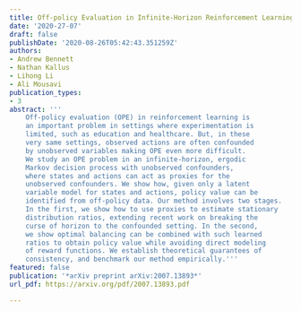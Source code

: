 ```yaml
---
title: Off-policy Evaluation in Infinite-Horizon Reinforcement Learning with Latent Confounders
date: '2020-27-07'
draft: false
publishDate: '2020-08-26T05:42:43.351259Z'
authors:
- Andrew Bennett
- Nathan Kallus
- Lihong Li
- Ali Mousavi
publication_types:
- 3
abstract: '''
    Off-policy evaluation (OPE) in reinforcement learning is
    an important problem in settings where experimentation is
    limited, such as education and healthcare. But, in these
    very same settings, observed actions are often confounded
    by unobserved variables making OPE even more difficult.
    We study an OPE problem in an infinite-horizon, ergodic
    Markov decision process with unobserved confounders,
    where states and actions can act as proxies for the
    unobserved confounders. We show how, given only a latent
    variable model for states and actions, policy value can be
    identified from off-policy data. Our method involves two stages.
    In the first, we show how to use proxies to estimate stationary
    distribution ratios, extending recent work on breaking the
    curse of horizon to the confounded setting. In the second,
    we show optimal balancing can be combined with such learned
    ratios to obtain policy value while avoiding direct modeling
    of reward functions. We establish theoretical guarantees of
    consistency, and benchmark our method empirically.'''
featured: false
publication: '*arXiv preprint arXiv:2007.13893*'
url_pdf: https://arxiv.org/pdf/2007.13893.pdf

---
```

